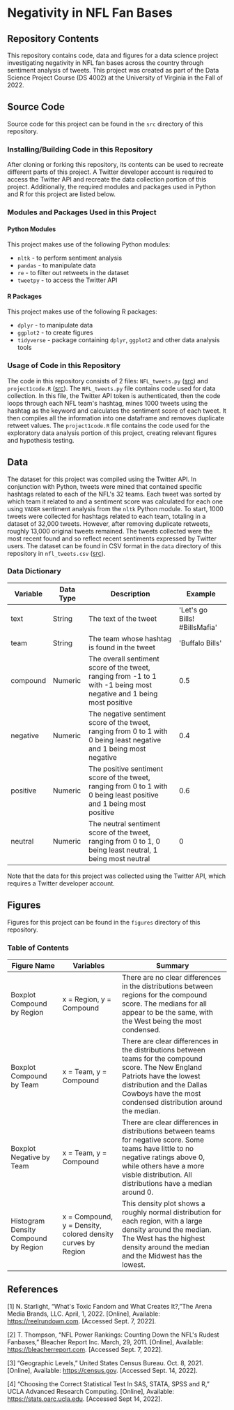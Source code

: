 # Negativity in NFL Fan Bases

## Repository Contents

This repository contains code, data and figures for a data science project investigating negativity in NFL fan bases across the country through sentiment analysis of tweets. This project was created as part of the Data Science Project Course (DS 4002)  at the University of Virginia in the Fall of 2022.

## Source Code

Source code for this project can be found in the `src` directory of this repository.

### Installing/Building Code in this Repository

After cloning or forking this repository, its contents can be used to recreate different parts of this project. A Twitter developer account is required to access the Twitter API and recreate the data collection portion of this project. Additionally, the required modules and packages used in Python and R for this project are listed below.

### Modules and Packages Used in this Project

#### Python Modules

This project makes use of the following Python modules:
- `nltk` - to perform sentiment analysis
- `pandas` - to manipulate data
- `re` - to filter out retweets in the dataset
- `tweetpy` - to access the Twitter API

#### R Packages

This project makes use of the following R packages:
- `dplyr` - to manipulate data
- `ggplot2` - to create figures
- `tidyverse` - package containing `dplyr`, `ggplot2` and other data analysis tools

### Usage of Code in this Repository

The code in this repository consists of 2 files: `NFL_tweets.py` ([src](src/NFL_tweets.py)) and `project1code.R` ([src](src/project1Code.R)). The `NFL_tweets.py` file contains code used for data collection. In this file, the Twitter API token is authenticated, then the code loops through each NFL team's hashtag, mines 1000 tweets using the hashtag as the keyword and calculates the sentiment score of each tweet. It then compiles all the information into one dataframe and removes duplicate retweet values. The `project1code.R` file contains the code used for the exploratory data analysis portion of this project, creating relevant figures and hypothesis testing.

## Data

The dataset for this project was compiled using the Twitter API. In conjunction with Python, tweets were mined that contained specific hashtags related to each of the NFL's 32 teams. Each tweet was sorted by which team it related to and a sentiment score was calculated for each one using `VADER` sentiment analysis from the `nltk` Python module. To start, 1000 tweets were collected for hashtags related to each team, totaling in a dataset of 32,000 tweets. However, after removing duplicate retweets, roughly 13,000 original tweets remained. The tweets collected were the most recent found and so reflect recent sentiments expressed by Twitter users. The dataset can be found in CSV format in the `data` directory of this repository in `nfl_tweets.csv` ([src](data/nfl_tweets.csv)).

### Data Dictionary

| Variable | Data Type | Description | Example |
|----------|-----------|-------------|---------|
| text | String | The text of the tweet | 'Let's go Bills! #BillsMafia' |
| team | String | The team whose hashtag is found in the tweet | 'Buffalo Bills' |
| compound | Numeric | The overall sentiment score of the tweet, ranging from -1 to 1 with -1 being most negative and 1 being most positive | 0.5 |
| negative | Numeric | The negative sentiment score of the tweet, ranging from 0 to 1 with 0 being least negative and 1 being most negative | 0.4 |
| positive | Numeric | The positive sentiment score of the tweet, ranging from 0 to 1 with 0 being least positive and 1 being most positive | 0.6 |
| neutral | Numeric | The neutral sentiment score of the tweet, ranging from 0 to 1, 0 being least neutral, 1 being most neutral | 0 |

Note that the data for this project was collected using the Twitter API, which requires a Twitter developer account.

## Figures

Figures for this project can be found in the `figures` directory of this repository.

### Table of Contents

| Figure Name | Variables | Summary |
|-------------|-----------|---------|
| Boxplot Compound by Region | x = Region, y = Compound | There are no clear differences in the distributions between regions for the compound score. The medians for all appear to be the same, with the West being the most condensed. |
| Boxplot Compound by Team | x = Team, y = Compound | There are clear differences in the distributions between teams for the compound score. The New England Patriots have the lowest distribution and the Dallas Cowboys have the most condensed distribution around the median. |
| Boxplot Negative by Team | x = Team, y = Compound | There are clear differences in distributions between teams for negative score. Some teams have little to no negative ratings above 0, while others have a more visble distribution. All distributions have a median around 0. | 
| Histogram Density Compound by Region | x = Compound, y = Density, colored density curves by Region | This density plot shows a roughly normal distribution for each region, with a large density around the median. The West has the highest density around the median and the Midwest has the lowest. | 

## References

[1]	N. Starlight, “What's Toxic Fandom and What Creates It?,”The Arena Media Brands, LLC. April, 1, 2022. [Online], Available: https://reelrundown.com. [Accessed Sept. 7, 2022].

[2]	T. Thompson, “NFL Power Rankings: Counting Down the NFL's Rudest Fanbases,” Bleacher Report Inc. March, 29, 2011. [Online], Available: https://bleacherreport.com. [Accessed Sept. 7, 2022].

[3]	“Geographic Levels,” United States Census Bureau. Oct. 8, 2021. [Online], Available: https://census.gov. [Accessed Sept. 14, 2022].

[4]	“Choosing the Correct Statistical Test In SAS, STATA, SPSS and R,” UCLA Advanced Research Computing. [Online], Available: https://stats.oarc.ucla.edu. [Accessed Sept 14, 2022].